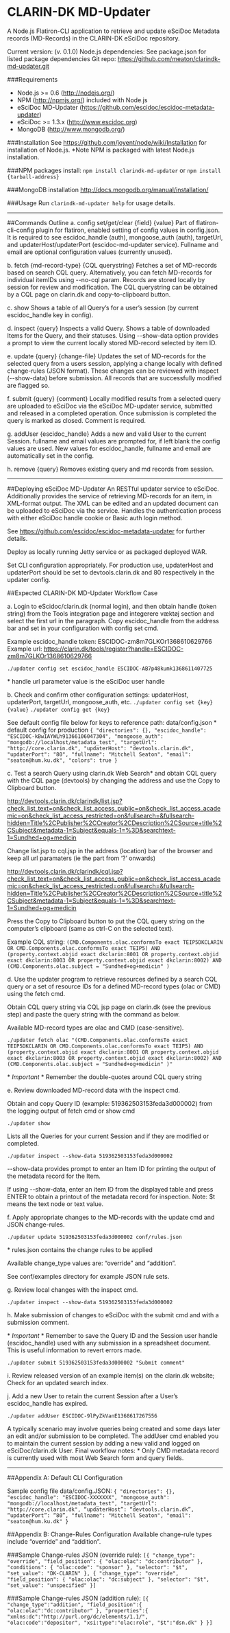 # CLARIN-DK MD-Updater

A Node.js Flatiron-CLI application to retrieve and update eSciDoc Metadata records (MD-Records) in the CLARIN-DK eSciDoc repository. 

Current version: (v. 0.1.0)
Node.js dependencies: See package.json for listed package dependencies
Git repo: https://github.com/meaton/clarindk-md-updater.git

###Requirements
* Node.js >= 0.6 (http://nodejs.org/)
* NPM (http://npmjs.org/) included with Node.js
* eSciDoc MD-Updater (https://github.com/escidoc/escidoc-metadata-updater)
* eSciDoc >= 1.3.x (http://www.escidoc.org)
* MongoDB (http://www.mongodb.org/)

###Installation
See https://github.com/joyent/node/wiki/Installation for installation of Node.js.
*Note NPM is packaged with latest Node.js installation.

###NPM packages install:
``npm install clarindk-md-updater`` or 
``npm install {tarball-address}``

###MongoDB installation
http://docs.mongodb.org/manual/installation/

###Usage
Run ``clarindk-md-updater help`` for usage details.

- - -

##Commands Outline
a. config set/get/clear {field} {value}
Part of flatiron-cli-config plugin for flatiron, enabled setting of config values in config.json. It is required to see escidoc_handle (auth), mongoose_auth (auth), targetUrl, and updaterHost/updaterPort (escidoc-md-updater service). Fullname and email are optional configuration values (currently unused).

b. fetch {md-record-type} {CQL querystring}
Fetches a set of MD-records based on search CQL query. Alternatively, you can fetch MD-records for individual itemIDs using --no-cql param. Records are stored locally by session for review and modification. The CQL querystring can be obtained by a CQL page on clarin.dk and copy-to-clipboard button.

c. show
Shows a table of all Query’s for a user’s session (by current escidoc_handle key in config).

d. inspect {query}
Inspects a valid Query. Shows a table of downloaded Items for the Query, and their statuses. Using --show-data option provides a prompt to view the current locally stored MD-record selected by item ID. 

e. update {query} {change-file}
Updates the set of MD-records for the selected query from a users session, applying a change locally with defined change-rules (JSON format). These changes can be reviewed with inspect (--show-data) before submission. All records that are successfully modified are flagged so. 

f. submit {query} {comment}
Locally modified results from a selected query are uploaded to eSciDoc via the eSciDoc MD-updater service, submitted and released in a completed operation. 
Once submission is completed the query is marked as closed. Comment is required.

g. addUser {escidoc_handle}
Adds a new and valid User to the current Session. fullname and email values are prompted for, if left blank the config values are used. New values for escidoc_handle, fullname and email are automatically set in the config.

h. remove {query}
Removes existing query and md records from session.

- - -

##Deploying eSciDoc MD-Updater
An RESTful updater service to eSciDoc. Additionally provides the service of retrieving MD-records for an item, in XML-format output. The XML can be edited and an updated document can be uploaded to eSciDoc via the service. Handles the authentication process with either eSciDoc handle cookie or Basic auth login method. 
   
See https://github.com/escidoc/escidoc-metadata-updater for further details.

Deploy as locally running Jetty service or as packaged deployed WAR. 

Set CLI configuration appropriately. 
For production use, updaterHost and updaterPort should be set to devtools.clarin.dk and 80 respectively in the updater config.

##Expected CLARIN-DK MD-Updater Workflow Case

a. Login to eScidoc/clarin.dk (normal login), and then obtain handle (token string) from the Tools integration page and integerere væktøj section and select the first url in the paragraph. 
Copy escidoc_handle from the address bar and set in your configuration with config set cmd.

Example escidoc_handle token: ESCIDOC-zm8m7GLKOr1368610629766 
Example url: https://clarin.dk/tools/register?handle=ESCIDOC-zm8m7GLKOr1368610629766

``./updater config set escidoc_handle ESCIDOC-AB7p48kumk1368611407725``

\* handle url parameter value is the eSciDoc user handle

b. Check and confirm other configuration settings: updaterHost, updaterPort, targetUrl, mongoose_auth, etc.
``./updater config set {key} {value}``
``./updater config get {key}``

See default config file below for keys to reference
   path: data/config.json     \* default config for production
``
{
  "directories": {},
  "escidoc_handle": "ESCIDOC-kBwIAYWLh91366106047304",
  "mongoose_auth": "mongodb://localhost/metadata_test",
  "targetUrl": "http://core.clarin.dk",
  "updaterHost": "devtools.clarin.dk",
  "updaterPort": "80",
  "fullname": "Mitchell Seaton",
  "email": "seaton@hum.ku.dk",
  "colors": true
}
``

c. Test a search Query using clarin.dk Web Search* and obtain CQL query with the CQL page (devtools) by changing the address and use the Copy to Clipboard button.

http://devtools.clarin.dk/clarindk/list.jsp?check_list_text=on&check_list_access_public=on&check_list_access_academic=on&check_list_access_restricted=on&fullsearch=&fullsearch-hidden=Title%2CPublisher%2CCreator%2CDescription%2CSource+title%2CSubject&metadata-1=Subject&equals-1=%3D&searchtext-1=Sundhed+og+medicin

Change list.jsp to cql.jsp in the address (location) bar of the browser and keep all url paramaters (ie the part from ‘?’ onwards)

http://devtools.clarin.dk/clarindk/cql.jsp?check_list_text=on&check_list_access_public=on&check_list_access_academic=on&check_list_access_restricted=on&fullsearch=&fullsearch-hidden=Title%2CPublisher%2CCreator%2CDescription%2CSource+title%2CSubject&metadata-1=Subject&equals-1=%3D&searchtext-1=Sundhed+og+medicin

Press the Copy to Clipboard button to put the CQL query string on the computer’s clipboard (same as ctrl-C on the selected text).

Example CQL string:
``(CMD.Components.olac.conformsTo exact TEIP5DKCLARIN OR CMD.Components.olac.conformsTo exact TEIP5) AND (property.context.objid exact dkclarin:8001 OR property.context.objid exact dkclarin:8003 OR property.context.objid exact dkclarin:8002) AND (CMD.Components.olac.subject = "Sundhed+og+medicin" )``

d. Use the updater program to retrieve resources defined by a search CQL query or a set of resource IDs for a defined MD-record types (olac or CMD) using the fetch cmd.

Obtain CQL query string via CQL jsp page on clarin.dk (see the previous step) and paste the query string with the command as below.

Available MD-record types are olac and CMD (case-sensitive).

``./updater fetch olac "(CMD.Components.olac.conformsTo exact TEIP5DKCLARIN OR CMD.Components.olac.conformsTo exact TEIP5) AND (property.context.objid exact dkclarin:8001 OR property.context.objid exact dkclarin:8003 OR property.context.objid exact dkclarin:8002) AND (CMD.Components.olac.subject = "Sundhed+og+medicin" )"``

\* *Important* \* Remember the double-quotes around CQL query string

e. Review downloaded MD-record data with the inspect cmd.

Obtain and copy Query ID (example: 519362503153feda3d000002) from the logging output of fetch cmd or show cmd

``./updater show``

Lists all the Queries for your current Session and if they are modified or completed.

``./updater inspect --show-data 519362503153feda3d000002``

--show-data provides prompt to enter an Item ID for printing the output of the metadata record for the Item.

If using --show-data, enter an item ID from the displayed table and press ENTER to obtain a printout of the metadata record for inspection.
Note: $t means the text node or text value.

f. Apply appropriate changes to the MD-records with the update cmd and JSON change-rules.

``./updater update 519362503153feda3d000002 conf/rules.json``

\* rules.json contains the change rules to be applied

Available change_type values are: “override” and “addition”.

See conf/examples directory for example JSON rule sets.

g. Review local changes with the inspect cmd.

``./updater inspect --show-data 519362503153feda3d000002``

h. Make submission of changes to eSciDoc with the submit cmd and with a submission comment.

\* *Important* \* Remember to save the Query ID and the Session user handle (escidoc_handle) used with any submission in a spreadsheet document. This is useful information to revert errors made.

``./updater submit 519362503153feda3d000002 "Submit comment"``

i. Review released version of an example item(s) on the clarin.dk website; Check for an updated search index.

j. Add a new User to retain the current Session after a User’s escidoc_handle has expired.

``./updater addUser ESCIDOC-9lPyZkVanE1368617267556``

A typically scenario may involve queries being created and some days later an edit and/or submission to be completed. The addUser cmd enabled you to maintain the current session by adding a new valid and logged on eSciDoc/clarin.dk User. 
Final workflow notes:
\* Only CMD metadata record is currently used with most Web Search form and query fields.

- - -

##Appendix A: Default CLI Configuration

Sample config file data/config.JSON:
``
{
  "directories": {},
  "escidoc_handle": "ESCIDOC-XXXXXXX",
  "mongoose_auth": "mongodb://localhost/metadata_test",
  "targetUrl": "http://core.clarin.dk",
  “updaterHost”: “devtools.clarin.dk”,
  “updaterPort”: “80”,
  "fullname": "Mitchell Seaton",
  "email": "seaton@hum.ku.dk"
}
``

##Appendix B: Change-Rules Configuration 
Available change-rule types include “override” and “addition”.

###Sample Change-rules JSON (override rule):
``
[{
  "change_type": "override",
  "field_position": { "olac:olac": "dc:contributor" },
  "conditions": { "olac:code": "sponsor" },
  "selector": "$t",
  "set_value": "DK-CLARIN"
},
{
  "change_type": "override",
  "field_position": { "olac:olac": "dc:subject" },
  "selector": "$t",
  "set_value": "unspecified"
}]
``

###Sample Change-rules JSON (addition rule):
``
[{
  "change_type":"addition",
  "field_position":{
     "olac:olac":"dc:contributor"
  },
  "properties":{
     "xmlns:dc":"http://purl.org/dc/elements/1.1/",
     "olac:code":"depositor",
     "xsi:type":"olac:role",
     "$t":"dsn.dk"
  }
}]
``
